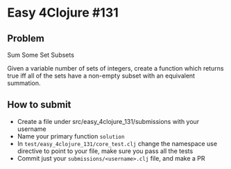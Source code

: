# Easy 4Clojure #131
## Problem 

Sum Some Set Subsets

Given a variable number of sets of integers, create a function which returns true iff all of the sets have a non-empty subset with an equivalent summation.

## How to submit

* Create a file under src/easy_4clojure_131/submissions with your
  username
* Name your primary function `solution`
* In `test/easy_4clojure_131/core_test.clj` change the namespace use
  directive to point to your file, make sure you pass all the tests
* Commit just your `submissions/<username>.clj` file, and make a PR
